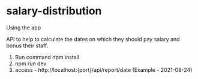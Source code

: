 # salary-distribution

Using the app 

API to help to calculate the dates on which they should pay salary and bonus their staff.

1. Run command npm install
2. npm run dev
3. access - http://localhost:{port}/api/report/date (Example - 2021-08-24)
